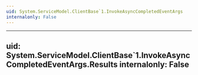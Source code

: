 ```yaml
---
uid: System.ServiceModel.ClientBase`1.InvokeAsyncCompletedEventArgs
internalonly: False
---
```


---
uid: System.ServiceModel.ClientBase`1.InvokeAsyncCompletedEventArgs.Results
internalonly: False
---
